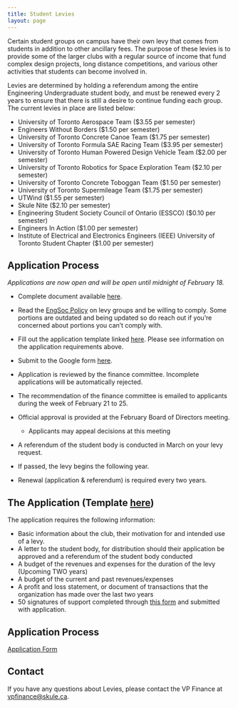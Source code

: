 ```yaml
---
title: Student Levies
layout: page
---
```


Certain student groups on campus have their own levy that comes from students in addition to other ancillary fees. The purpose of these levies is to provide some of the larger clubs with a regular source of income that fund complex design projects, long distance competitions, and various other activities that students can become involved in.

Levies are determined by holding a referendum among the entire Engineering Undergraduate student body, and must be renewed every 2 years to ensure that there is still a desire to continue funding each group. The current levies in place are listed below:
- University of Toronto Aerospace Team ($3.55 per semester)
- Engineers Without Borders ($1.50 per semester)
- University of Toronto Concrete Canoe Team ($1.75 per semester)
- University of Toronto Formula SAE Racing Team ($3.95 per semester)
- University of Toronto Human Powered Design Vehicle Team ($2.00 per semester)
- University of Toronto Robotics for Space Exploration Team ($2.10 per semester)
- University of Toronto Concrete Toboggan Team ($1.50 per semester)
- University of Toronto Supermileage Team ($1.75 per semester)
- UTWind ($1.55 per semester)
- Skule Nite ($2.10 per semester)
- Engineering Student Society Council of Ontario (ESSCO) ($0.10 per semester)
- Engineers In Action ($1.00 per semester)
- Institute of Electrical and Electronics Engineers (IEEE) University of Toronto Student Chapter ($1.00 per semester)

## Application Process

*Applications are now open and will be open until midnight of February 18.*

- Complete document available [here](https://docs.google.com/document/d/1ygTlND43SIQGWqfn4tCn63fGv_zr-oXh1-QRqdUAQjM/edit).
- Read the [EngSoc Policy](https://drive.google.com/file/d/1h9RiVSQF4GSwvYrRV6cqZ8V4njTNLB6e/view) on levy groups and be willing to comply. Some portions are outdated and being updated so do reach out if you’re concerned about portions you can’t comply with.
- Fill out the application template linked [here](https://docs.google.com/spreadsheets/d/1jaVvAqiJki2_HwtyjoKFI1qNkZTQVk6j/edit#gid=868968389). Please see information on the application requirements above.
- Submit to the Google form [here](https://docs.google.com/forms/d/e/1FAIpQLScQn8lEZkwgABxMy2vJy4_Cz1exs6s4hivDaCaq6w9stDbRLQ/viewform).
- Application is reviewed by the finance committee. Incomplete applications will be automatically rejected. 
- The recommendation of the finance committee is emailed to applicants during the week of February 21 to 25.
- Official approval is provided at the February Board of Directors meeting.
    - Applicants may appeal decisions at this meeting
    
- A referendum of the student body is conducted in March on your levy request.
- If passed, the levy begins the following year.
- Renewal (application & referendum) is required every two years.

## The Application (Template [here](https://docs.google.com/spreadsheets/d/1jaVvAqiJki2_HwtyjoKFI1qNkZTQVk6j/edit#gid=868968389))

The application requires the following information:
- Basic information about the club, their motivation for and intended use of a levy. 
- A letter to the student body, for distribution should their application be approved and a referendum of the student body conducted
- A budget of the revenues and expenses for the duration of the levy (Upcoming TWO years)
- A budget of the current and past revenues/expenses
- A profit and loss statement, or document of transactions that the organization has made over the last two years 
- 50 signatures of support completed through [this form](https://docs.google.com/document/d/1J6svfUW0_03NQMRiVzlvdCBXQThysmVERe1BZUcmPKU/edit) and submitted with application.

## Application Process 

<a class="button is-primary" href="https://docs.google.com/forms/d/e/1FAIpQLSfiQFTOcnVdR47qPRT8Phs8cb8A2LqBm44FPRnq6wrJe-QGMQ/viewform ">Application Form</a>

## Contact

If you have any questions about Levies, please contact the VP Finance at [vpfinance@skule.ca](mailto:vpfinance@skule.ca).
